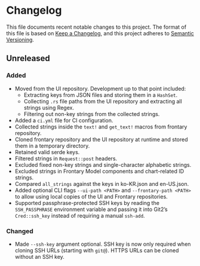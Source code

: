 # Changelog

This file documents recent notable changes to this project. The format of this
file is based on [Keep a Changelog](https://keepachangelog.com/en/1.0.0/), and
this project adheres to [Semantic Versioning](https://semver.org/spec/v2.0.0.html).

## Unreleased

### Added

- Moved from the UI repository. Development up to that point included:
  - Extracting keys from JSON files and storing them in a `HashSet`.
  - Collecting `.rs` file paths from the UI repository and extracting all
    strings using Regex.
  - Filtering out non-key strings from the collected strings.
- Added a `ci.yml` file for CI configuration.
- Collected strings inside the `text!` and `get_text!` macros from frontary repository.
- Cloned frontary repository and the UI repository at runtime and stored them in
  a temporary directory.
- Retained valid serde keys.
- Filtered strings in `Request::post` headers.
- Excluded fixed non-key strings and single-character alphabetic strings.
- Excluded strings in Frontary Model components and chart-related ID strings.
- Compared `all_strings` against the keys in ko-KR.json and en-US.json.
- Added optional CLI flags `--ui-path <PATH>` and `--frontary-path <PATH>` to
  allow using local copies of the UI and Frontary repositories.
- Supported passphrase-protected SSH keys by reading the `SSH_PASSPHRASE`
  environment variable and passing it into Git2’s `Cred::ssh_key` instead of requiring
  a manual `ssh-add`.

### Changed

- Made `--ssh-key` argument optional. SSH key is now only required when cloning
  SSH URLs (starting with `git@`). HTTPS URLs can be cloned without an SSH key.
